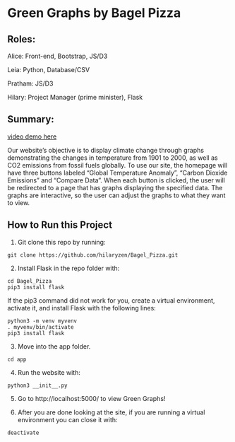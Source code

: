 # Green Graphs by Bagel Pizza

## Roles:

Alice: Front-end, Bootstrap, JS/D3

Leia: Python, Database/CSV

Pratham: JS/D3

Hilary: Project Manager (prime minister), Flask

## Summary:

[video demo here](https://youtu.be/AoAx6nTnT20)

Our website’s objective is to display climate change through graphs demonstrating the changes in temperature from 1901 to 2000, as well as CO2 emissions from fossil fuels globally. To use our site, the homepage will have three buttons labeled “Global Temperature Anomaly”, “Carbon Dioxide Emissions” and “Compare Data”. When each button is clicked, the user will be redirected to a page that has graphs displaying the specified data. The graphs are interactive, so the user can adjust the graphs to what they want to view.

## How to Run this Project

1. Git clone this repo by running:

```
git clone https://github.com/hilaryzen/Bagel_Pizza.git
```

2. Install Flask in the repo folder with:

```
cd Bagel_Pizza
pip3 install flask
```

If the pip3 command did not work for you, create a virtual environment, activate it, and install Flask with the following lines:

```
python3 -m venv myvenv
. myvenv/bin/activate
pip3 install flask
```

3. Move into the app folder.

```
cd app
```

4. Run the website with:

```
python3 __init__.py
```

5. Go to http://localhost:5000/ to view Green Graphs!

6. After you are done looking at the site, if you are running a virtual environment you can close it with:

```
deactivate
```

